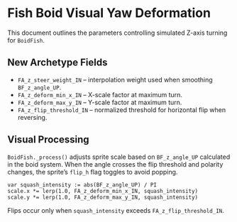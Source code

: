 # Fish Boid Visual Yaw Deformation

This document outlines the parameters controlling simulated Z-axis turning for `BoidFish`.

## New Archetype Fields
- `FA_z_steer_weight_IN` – interpolation weight used when smoothing `BF_z_angle_UP`.
- `FA_z_deform_min_x_IN` – X-scale factor at maximum turn.
- `FA_z_deform_max_y_IN` – Y-scale factor at maximum turn.
- `FA_z_flip_threshold_IN` – normalized threshold for horizontal flip when reversing.

## Visual Processing
`BoidFish._process()` adjusts sprite scale based on `BF_z_angle_UP` calculated in the boid system. When the angle crosses the flip threshold and polarity changes, the sprite’s `flip_h` flag toggles to avoid popping.

```gdscript
var squash_intensity := abs(BF_z_angle_UP) / PI
scale.x *= lerp(1.0, FA_z_deform_min_x_IN, squash_intensity)
scale.y *= lerp(1.0, FA_z_deform_max_y_IN, squash_intensity)
```

Flips occur only when `squash_intensity` exceeds `FA_z_flip_threshold_IN`.
